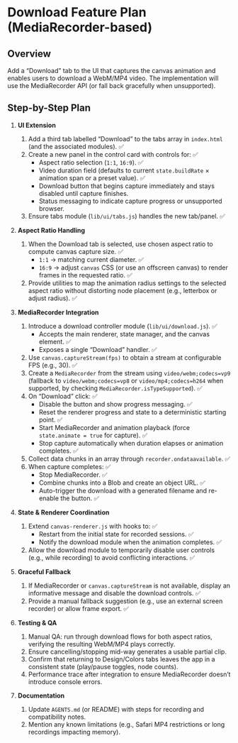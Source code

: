 # Download Feature Plan (MediaRecorder-based)

## Overview
Add a “Download” tab to the UI that captures the canvas animation and enables users to download a WebM/MP4 video. The implementation will use the MediaRecorder API (or fall back gracefully when unsupported).

## Step-by-Step Plan

1. **UI Extension**
   1. Add a third tab labelled “Download” to the tabs array in `index.html` (and the associated modules). ✅
   2. Create a new panel in the control card with controls for: ✅
      - Aspect ratio selection (`1:1`, `16:9`). ✅
      - Video duration field (defaults to current `state.buildRate` × animation span or a preset value). ✅
      - Download button that begins capture immediately and stays disabled until capture finishes.
      - Status messaging to indicate capture progress or unsupported browser.
   3. Ensure tabs module (`lib/ui/tabs.js`) handles the new tab/panel. ✅

2. **Aspect Ratio Handling**
   1. When the Download tab is selected, use chosen aspect ratio to compute canvas capture size. ✅
      - `1:1` → matching current diameter. ✅
      - `16:9` → adjust `canvas` CSS (or use an offscreen canvas) to render frames in the requested ratio. ✅
   2. Provide utilities to map the animation radius settings to the selected aspect ratio without distorting node placement (e.g., letterbox or adjust radius). ✅

3. **MediaRecorder Integration**
   1. Introduce a download controller module (`lib/ui/download.js`). ✅
      - Accepts the main renderer, state manager, and the canvas element. ✅
      - Exposes a single “Download” handler. ✅
   2. Use `canvas.captureStream(fps)` to obtain a stream at configurable FPS (e.g., 30). ✅
   3. Create a `MediaRecorder` from the stream using `video/webm;codecs=vp9` (fallback to `video/webm;codecs=vp8` or `video/mp4;codecs=h264` when supported, by checking `MediaRecorder.isTypeSupported`). ✅
   4. On “Download” click: ✅
      - Disable the button and show progress messaging. ✅
      - Reset the renderer progress and state to a deterministic starting point. ✅
      - Start MediaRecorder and animation playback (force `state.animate = true` for capture). ✅
      - Stop capture automatically when duration elapses or animation completes. ✅
   5. Collect data chunks in an array through `recorder.ondataavailable`. ✅
   6. When capture completes: ✅
      - Stop MediaRecorder. ✅
      - Combine chunks into a Blob and create an object URL. ✅
      - Auto-trigger the download with a generated filename and re-enable the button. ✅

4. **State & Renderer Coordination**
   1. Extend `canvas-renderer.js` with hooks to: ✅
      - Restart from the initial state for recorded sessions. ✅
      - Notify the download module when the animation completes. ✅
   2. Allow the download module to temporarily disable user controls (e.g., while recording) to avoid conflicting interactions. ✅

5. **Graceful Fallback**
   1. If MediaRecorder or `canvas.captureStream` is not available, display an informative message and disable the download controls. ✅
   2. Provide a manual fallback suggestion (e.g., use an external screen recorder) or allow frame export. ✅

6. **Testing & QA**
   1. Manual QA: run through download flows for both aspect ratios, verifying the resulting WebM/MP4 plays correctly.
   2. Ensure cancelling/stopping mid-way generates a usable partial clip.
   3. Confirm that returning to Design/Colors tabs leaves the app in a consistent state (play/pause toggles, node counts).
   4. Performance trace after integration to ensure MediaRecorder doesn’t introduce console errors.

7. **Documentation**
   1. Update `AGENTS.md` (or README) with steps for recording and compatibility notes.
   2. Mention any known limitations (e.g., Safari MP4 restrictions or long recordings impacting memory).
